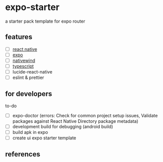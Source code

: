 # expo-starter

a starter pack template for expo router

## features

- [ ] [react native](https://reactnative.dev/)
- [ ] [expo](https://expo.dev/)
- [ ] [nativewind](https://www.nativewind.dev/)
- [ ] [typescript](https://www.typescriptlang.org/)
- [ ] lucide-react-native
- [ ] eslint & prettier

## for developers

to-do

- [ ] expo-doctor (errors: Check for common project setup issues, Validate packages against React Native Directory package metadata)
- [ ] development build for debugging (android build)
- [ ] build apk in expo
- [ ] create ui expo starter template

## references
